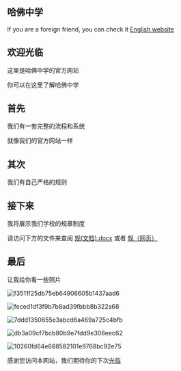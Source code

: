## 哈佛中学






If you are a foreign friend, you can check it [English website](https://nzw0906.github.io/0/)




## 欢迎光临
这里是哈佛中学的官方网站


你可以在这里了解哈佛中学
## 首先
我们有一套完整的流程和系统


就像我们的官方网站一样
## 其次
我们有自己严格的规则
## 接下来
我将展示我们学校的规章制度


请访问下方的文件来查阅
[规(文档).docx](https://github.com/Nzw0906/0/files/8378560/default.docx) 或者 [规（网页）](https://stmarysstclairorg-my.sharepoint.com/:w:/g/personal/qe2113_office-365_works/ESD1dGP-g-RLkwoYZIsGSb0B1LaMjfcf8O9QaZqLp0viFA?e=lRhpgk)
## 最后
让我给你看一些照片


![f3511f25db75eb64906605b1437aad6](https://user-images.githubusercontent.com/91320006/160787993-106df689-4e48-4f4d-a4db-ec489f1c36fa.png)


![feced1df3f9b7b8ad39fbbb8b322a68](https://user-images.githubusercontent.com/91320006/160788022-a30d59af-7b9a-4f9c-ad2e-f9c9db1818c1.png)


![7ddd1350655e3abcd6a469a725c4bfb](https://user-images.githubusercontent.com/91320006/160797837-096b1652-3455-4880-aa8f-335b275029dd.png)


![db3a09cf7bcb80b9e7fdd9e308eec62](https://user-images.githubusercontent.com/91320006/160797858-cd5aae67-adf4-47fe-b0b3-3ab1c87d3c83.png)


![10260fd64e688582101e9768bc92e75](https://user-images.githubusercontent.com/91320006/160797892-461a4953-ffb8-4dd8-ab79-19c8824ac31c.png)



感谢您访问本网站，我们期待你的下次[光临](https://nzw0906.github.io/4/)
